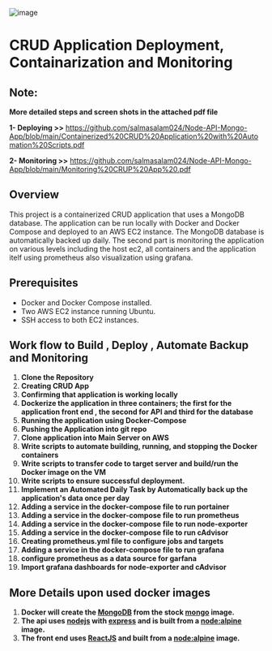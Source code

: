 ![image](https://github.com/user-attachments/assets/570a55ad-37d1-4894-bba7-231e7e0498ee)

# CRUD Application Deployment, Containarization and Monitoring

## Note:
**More detailed steps and screen shots in the attached pdf file**

**1- Deploying >>** https://github.com/salmasalam024/Node-API-Mongo-App/blob/main/Containerized%20CRUD%20Application%20with%20Automation%20Scripts.pdf

**2- Monitoring >>** https://github.com/salmasalam024/Node-API-Mongo-App/blob/main/Monitoring%20CRUP%20App%20.pdf


## Overview
This project is a containerized CRUD application that uses a MongoDB database. The application can be run locally with Docker and Docker Compose and deployed to an AWS EC2 instance. The MongoDB database is automatically backed up daily.
The second part is monitoring the application on various levels including the host ec2, all containers and the application itelf using prometheus also visualization using grafana.

## Prerequisites
- Docker and Docker Compose installed.
- Two AWS EC2 instance running Ubuntu.
- SSH access to both EC2 instances.

## Work flow to Build , Deploy , Automate Backup and Monitoring 

1. **Clone the Repository**
1. **Creating CRUD App** 
2. **Confirming that application is working locally**
3. **Dockerize the application in three containers; the first for the application front end , the second for API and third for the database**
4. **Running the application using Docker-Compose**
5. **Pushing the Application into git repo** 
6. **Clone application into Main Server on AWS**
7. **Write scripts to automate building, running, and stopping the Docker containers**
8. **Write scripts to transfer code to target server and build/run the Docker image on the VM**
9. **Write scripts to  ensure successful deployment.**
10. **Implement an Automated Daily Task by Automatically back up the application's data once per day**
11. **Adding a service in the docker-compose file to run portainer**
12. **Adding a service in the docker-compose file to run prometheus**
13. **Adding a service in the docker-compose file to run node-exporter**
14. **Adding a service in the docker-compose file to run cAdvisor**
15. **Creating prometheus.yml file to configure jobs and targets**
16. **Adding a service in the docker-compose file to run grafana**
17. **configure prometheus as a data source for garfana**
18. **Import grafana dashboards for node-exporter and cAdvisor**

## More Details upon used docker images
1. **Docker will create the [MongoDB](https://www.mongodb.com/) from the stock [mongo](https://hub.docker.com/_/mongo) image.**
2. **The api uses [nodejs](https://nodejs.org/) with [express](http://expressjs.com/) and is built from a [node:alpine](https://hub.docker.com/_/node) image.**
3. **The front end uses [ReactJS](https://reactjs.org/) and built from a [node:alpine](https://hub.docker.com/_/node) image.**
